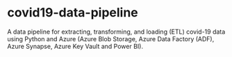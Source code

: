 # covid19-data-pipeline
A data pipeline for extracting, transforming, and loading (ETL) covid-19 data using Python and Azure (Azure Blob Storage, Azure Data Factory (ADF), Azure Synapse, Azure Key Vault and Power BI). 
